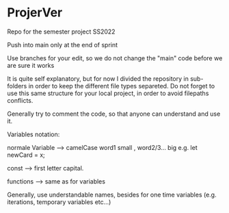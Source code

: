 # ProjerVer
Repo for the semester project SS2022

Push into main only at the end of sprint

Use branches for your edit, so we do not change the "main" code before we are sure it works

It is quite self explanatory, but for now I divided the repository in sub-folders in order to keep the different file types separeted. Do not forget to use this same structure for your local project, in order to avoid filepaths conflicts.


Generally try to comment the code, so that anyone can understand and use it.


Variables notation:

normale Variable --> camelCase  word1 small , word2/3... big e.g. let newCard = x;

const --> first letter capital.

functions --> same as for variables

Generally, use understandable names, besides for one time variables (e.g. iterations, temporary variables etc...)

